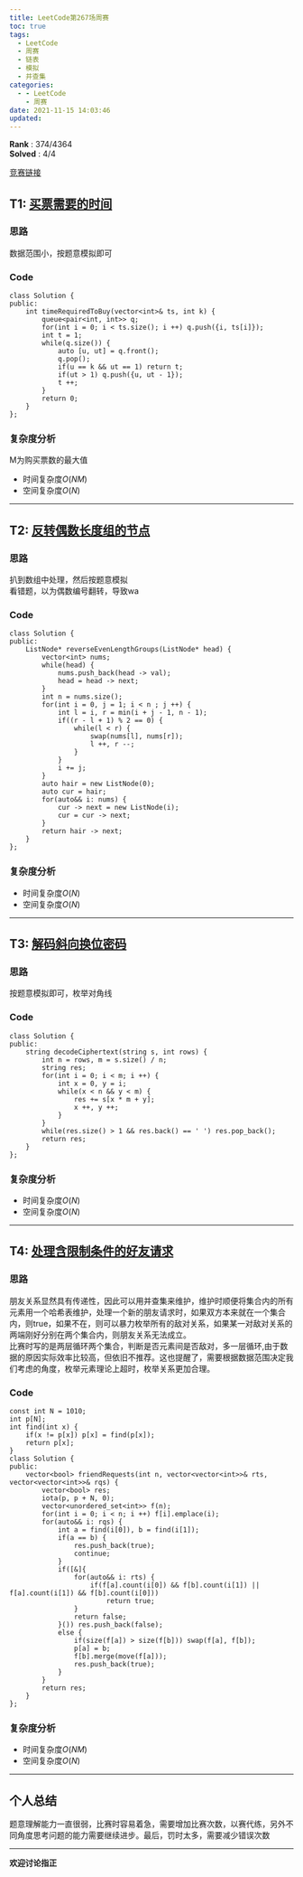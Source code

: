 ```yaml
---
title: LeetCode第267场周赛
toc: true
tags:
  - LeetCode
  - 周赛
  - 链表
  - 模拟
  - 并查集
categories:
  - - LeetCode
    - 周赛
date: 2021-11-15 14:03:46
updated:
---
```


**Rank** : 374/4364  
**Solved** : 4/4  

[竞赛链接](https://leetcode-cn.com/contest/weekly-contest-267/)

<!--more-->

## T1: [买票需要的时间](https://leetcode-cn.com/problems/time-needed-to-buy-tickets/)  

### 思路
数据范围小，按题意模拟即可
### Code
```
class Solution {
public:
    int timeRequiredToBuy(vector<int>& ts, int k) {
        queue<pair<int, int>> q;
        for(int i = 0; i < ts.size(); i ++) q.push({i, ts[i]});
        int t = 1;
        while(q.size()) {
            auto [u, ut] = q.front();
            q.pop();
            if(u == k && ut == 1) return t;
            if(ut > 1) q.push({u, ut - 1});
            t ++;
        }
        return 0;
    }
};
```
### 复杂度分析
M为购买票数的最大值  
- 时间复杂度$O(NM)$
- 空间复杂度$O(N)$
----

## T2: [反转偶数长度组的节点](https://leetcode-cn.com/problems/reverse-nodes-in-even-length-groups/)  

### 思路
扒到数组中处理，然后按题意模拟   
看错题，以为偶数编号翻转，导致wa  
### Code
```
class Solution {
public:
    ListNode* reverseEvenLengthGroups(ListNode* head) {
        vector<int> nums;
        while(head) {
            nums.push_back(head -> val);
            head = head -> next;
        }
        int n = nums.size();
        for(int i = 0, j = 1; i < n ; j ++) {
            int l = i, r = min(i + j - 1, n - 1);
            if((r - l + 1) % 2 == 0) {
                while(l < r) {
                    swap(nums[l], nums[r]);
                    l ++, r --;
                }
            }    
            i += j;
        }
        auto hair = new ListNode(0);
        auto cur = hair;
        for(auto&& i: nums) {
            cur -> next = new ListNode(i);
            cur = cur -> next;
        }
        return hair -> next;
    }
};
```
### 复杂度分析

- 时间复杂度$O(N)$
- 空间复杂度$O(N)$
----

## T3: [解码斜向换位密码](https://leetcode-cn.com/problems/decode-the-slanted-ciphertext/)  

### 思路
按题意模拟即可，枚举对角线  
### Code
```
class Solution {
public:
    string decodeCiphertext(string s, int rows) {
        int n = rows, m = s.size() / n;
        string res;
        for(int i = 0; i < m; i ++) {
            int x = 0, y = i;
            while(x < n && y < m) {
                res += s[x * m + y];
                x ++, y ++;
            }
        }
        while(res.size() > 1 && res.back() == ' ') res.pop_back();
        return res;
    }
};
```
### 复杂度分析
- 时间复杂度$O(N)$
- 空间复杂度$O(N)$ 
----

## T4: [处理含限制条件的好友请求](https://leetcode-cn.com/problems/process-restricted-friend-requests/)  

### 思路
朋友关系显然具有传递性，因此可以用并查集来维护，维护时顺便将集合内的所有元素用一个哈希表维护，处理一个新的朋友请求时，如果双方本来就在一个集合内，则true，如果不在，则可以暴力枚举所有的敌对关系，如果某一对敌对关系的两端刚好分别在两个集合内，则朋友关系无法成立。  
比赛时写的是两层循环两个集合，判断是否元素间是否敌对，多一层循环,由于数据的原因实际效率比较高，但依旧不推荐。这也提醒了，需要根据数据范围决定我们考虑的角度，枚举元素理论上超时，枚举关系更加合理。
### Code
```
const int N = 1010;
int p[N];
int find(int x) {
    if(x != p[x]) p[x] = find(p[x]);
    return p[x];
}
class Solution {
public:
    vector<bool> friendRequests(int n, vector<vector<int>>& rts, vector<vector<int>>& rqs) {
        vector<bool> res;
        iota(p, p + N, 0);
        vector<unordered_set<int>> f(n);
        for(int i = 0; i < n; i ++) f[i].emplace(i);
        for(auto&& i: rqs) {
            int a = find(i[0]), b = find(i[1]);
            if(a == b) {
                res.push_back(true);
                continue;
            }
            if([&]{
                for(auto&& i: rts) {
                    if(f[a].count(i[0]) && f[b].count(i[1]) || f[a].count(i[1]) && f[b].count(i[0]))
                        return true;
                }
                return false;
            }()) res.push_back(false);
            else {
                if(size(f[a]) > size(f[b])) swap(f[a], f[b]);
                p[a] = b;
                f[b].merge(move(f[a]));
                res.push_back(true);
            }
        }
        return res;
    }
};
```
### 复杂度分析
- 时间复杂度$O(NM)$
- 空间复杂度$O(N)$
----

## 个人总结
题意理解能力一直很弱，比赛时容易着急，需要增加比赛次数，以赛代练，另外不同角度思考问题的能力需要继续进步。最后，罚时太多，需要减少错误次数

----

**欢迎讨论指正**